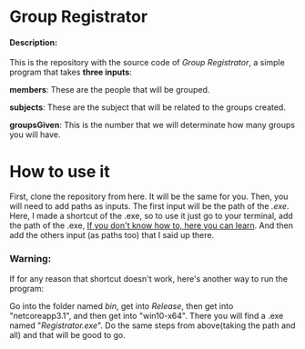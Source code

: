# Group Registrator

#### Description: 

This is the repository with the source code of _Group Registrator_, a simple program that takes **three inputs**:

**members**: These are the people that will be grouped.

**subjects**: These are the subject that will be related to the groups created.

**groupsGiven**: This is the number that we will determinate how many groups you will have.

# How to use it

First, clone the repository from here. It will be the same for you. Then, you will need to add paths as inputs. The first input will be the path of the _.exe_. Here, I made a shortcut of the .exe, so to use it just go to your terminal, add the path of the .exe, [If you don't know how to, here you can learn](https://www.wikihow.com/Find-a-File%27s-Path-on-Windows). And then add the others input (as paths too) that I said up there.

### Warning:

If for any reason that shortcut doesn't work, here's another way to run the program:

Go into the folder named _bin_, get into _Release_, then get into "netcoreapp3.1", and then get into "win10-x64". There you will find a .exe named "_Registrator.exe_". Do the same steps from above(taking the path and all) and that will be good to go.
